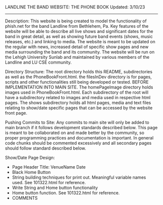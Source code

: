 LANDLINE THE BAND WEBSITE: THE PHONE BOOK
Updated: 3/10/23

------------------------------------------

Description:
This website is being created to model the functionality of phish.net for the band Landline from Bethlehem, Pa.  Key features of the website will be able to describe all live shows and significant dates for the band in great detail, as well as showing future band events (shows, music releases, etc.) and linking to media.  The website is meant to be updated on the regular with news, increased detail of specific show pages and new media surrounding the band and its community.  The website will be run on the Lehigh University Sunlab and maintained by various members of the Landline and LU CSE community.

Directory Structure:
The root directory holds this README, subdirectories as well as the PhoneBookFront.html.  the filesInDev directory is for pages, scripts and other functionalities still being developed or tested.  BEFORE IMPLEMENTATION INTO MAIN SITE. The homePageImage directory holds images used in PhoneBookFront.html.  Each subdirectory of the root will have a subdirectory related to images and media used in respective html pages.  The shows subdirectory holds all html pages, media and text files relating to show/date specific pages that can be accessed by the website front page.

Pushing Commits to Site:
Any commits to main site will only be added to main branch if it follows development standards described below. This page is meant to be collaborated on and made better by the community, so proper programming practices and documentation is important.  In general code chunks should be commented excessively and all secondary pages should follow standard described below.

Show/Date Page Design:
 - Page Header Title: VenueName Date
 - Black Home Button
 - String building techniques for print out.  Meaningful variable names used.  See 101322.html for reference.
 - Write String and Home button functionality 
 - Home button function.  See 101322.html for reference.
 - COMMENTS